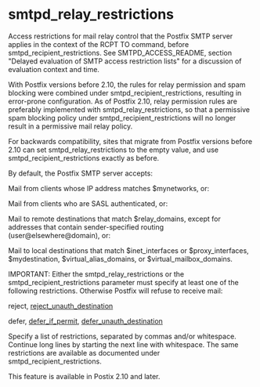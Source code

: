 # smtpd_relay_restrictions 

 Access restrictions for mail relay control that the Postfix
SMTP server applies in the context of the RCPT TO command, before
smtpd_recipient_restrictions.
See SMTPD_ACCESS_README, section "Delayed evaluation of SMTP access
restriction lists" for a discussion of evaluation context and time.


 With Postfix versions before 2.10, the rules for relay permission
and spam blocking were combined under smtpd_recipient_restrictions,
resulting in error-prone configuration.  As of Postfix 2.10, relay
permission rules are preferably implemented with smtpd_relay_restrictions,
so that a permissive spam blocking policy under
smtpd_recipient_restrictions will no longer result in a permissive
mail relay policy.  

 For backwards compatibility, sites that migrate from Postfix
versions before 2.10 can set smtpd_relay_restrictions to the empty
value, and use smtpd_recipient_restrictions exactly as before. 


By default, the Postfix SMTP server accepts:




 Mail from clients whose IP address matches $mynetworks, or:

 Mail from clients who are SASL authenticated, or:

 Mail to remote destinations that match $relay_domains, except
for addresses that contain sender-specified routing
(user@elsewhere@domain), or:

 Mail to local destinations that match $inet_interfaces
or $proxy_interfaces, $mydestination, $virtual_alias_domains, or
$virtual_mailbox_domains.




IMPORTANT: Either the smtpd_relay_restrictions or the
smtpd_recipient_restrictions parameter must specify
at least one of the following restrictions. Otherwise Postfix will
refuse to receive mail:




reject, <a href="postconf.5.html#reject_unauth_destination">reject_unauth_destination</a>





defer, <a href="postconf.5.html#defer_if_permit">defer_if_permit</a>, <a href="postconf.5.html#defer_unauth_destination">defer_unauth_destination</a>




Specify a list of restrictions, separated by commas and/or whitespace.
Continue long lines by starting the next line with whitespace.
The same restrictions are available as documented under
smtpd_recipient_restrictions.


 This feature is available in Postix 2.10 and later. 


